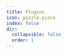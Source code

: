 ```yaml
---
title: Plugins
icon: puzzle-piece
index: false
dir:
  collapsible: false
  order: 1
---
```


<Catalog />
